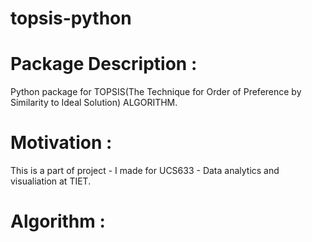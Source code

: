 # topsis-python
# Package Description : 
Python package for TOPSIS(The Technique for Order of Preference by Similarity to Ideal Solution) ALGORITHM.  
# Motivation :   
This is a part of project - I made for UCS633 - Data analytics and visualiation at TIET.
# Algorithm :    

